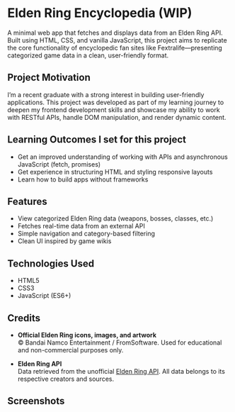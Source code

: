 # Elden Ring Encyclopedia (WIP)

A minimal web app that fetches and displays data from an Elden Ring API. Built using HTML, CSS, and vanilla JavaScript, this project aims to replicate the core functionality of encyclopedic fan sites like Fextralife—presenting categorized game data in a clean, user-friendly format.

## Project Motivation

I’m a recent graduate with a strong interest in building user-friendly applications. This project was developed as part of my learning journey to deepen my frontend development skills and showcase my ability to work with RESTful APIs, handle DOM manipulation, and render dynamic content.

## Learning Outcomes I set for this project

- Get an improved understanding of working with APIs and asynchronous JavaScript (fetch, promises)
- Get experience in structuring HTML and styling responsive layouts
- Learn how to build apps without frameworks

## Features

- View categorized Elden Ring data (weapons, bosses, classes, etc.)
- Fetches real-time data from an external API
- Simple navigation and category-based filtering
- Clean UI inspired by game wikis

## Technologies Used
- HTML5
- CSS3
- JavaScript (ES6+)

## Credits
- **Official Elden Ring icons, images, and artwork**  
  © Bandai Namco Entertainment / FromSoftware. Used for educational and non-commercial purposes only.

- **Elden Ring API**  
  Data retrieved from the unofficial [Elden Ring API](https://docs.eldenring.fanapis.com/). All data belongs to its respective creators and sources.

## Screenshots
